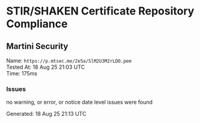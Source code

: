 # STIR/SHAKEN Certificate Repository Compliance

## Martini Security

Name: `https://p.mtsec.me/2e5a/SlM2U3M2rLDO.pem`\
Tested At: 18 Aug 25 21:03 UTC\
Time: 175ms

### Issues

no warning, or error, or notice date level issues were found

Generated: 18 Aug 25 21:13 UTC